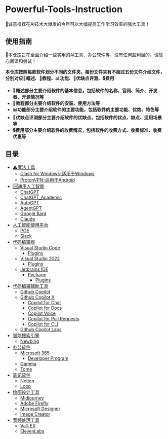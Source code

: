 # Powerful-Tools-Instruction
📢诚意推荐在AI技术大爆发的今年可以大幅提高工作学习效率的强大工具！
## 使用指南
🔔本仓库旨在全面介绍一些实用的AI工具、办公软件等，没有任何盈利目的，请放心阅读和尝试！    

**本仓库按照每款软件划分不同的文件夹，每份文件夹有不超过五份文件介绍文件，分别对应🧾概述、📝教程、📊功能、💯优缺点评测、💲费用**
* **🧾概述部分主要介绍软件的基本信息，包括软件的名称、官网、简介、开发者、开源情况等**
* **📝教程部分主要介绍软件的安装、使用方法等**
* **📊功能部分主要介绍软件的主要功能，包括软件的主要功能、优势、特色等**
* **💯优缺点评测部分主要介绍软件的优缺点，包括软件的优点、缺点、适用场景等**
* **💲费用部分主要介绍软件的收费情况，包括软件的收费方式、收费标准、收费优惠等**
## 目录
- [⚠魔法工具](https://github.com/MossDream/Powerful-Tools-Instruction/tree/main/VPN)
  - [Clash for Windows-适用于Windows](https://github.com/MossDream/Powerful-Tools-Instruction/tree/main/VPN/Clash%20for%20Windows)
  - [ProtonVPN-适用于Android](https://github.com/MossDream/Powerful-Tools-Instruction/tree/main/VPN/ProtonVPN)
- [🆒通用人工智能](https://github.com/MossDream/Powerful-Tools-Instruction/tree/main/AGI)
  - [ChatGPT](https://github.com/MossDream/Powerful-Tools-Instruction/tree/main/AGI/ChatGPT)
  - [ChatGPT_Academic](#)
  - [AutoGPT](#)
  - [AgentGPT](#)
  - [Google Bard](#)
  - [Claude](#)
- [人工智能使用平台](#视频处理)
  - [POE](#音频处理)
  - [Slack](#PDF处理)
- [代码编辑器](#代码编辑器)
  - [Visual Studio Code](#文献管理)
    - [Plugins](#数据处理)
  - [Visual Studio 2022](#数据处理)
    - [Plugins](#使用指南)
  - [Jetbrains IDE](#数据可视化)
    - [Pycharm](#数据可视化)
      - [Plugins](#数据可视化)
- [代码编辑辅助工具](#数据标注)
  - [Github Copilot](#数据标注)
  - [Github Copilot X](#数据标注)
    - [Copilot for Chat](#数据标注)
    - [Copilot for Docs](#数据标注)
    - [Copilot Voice](#数据标注)
    - [Copilot for Pull Requests](#数据标注)
    - [Copilot for CLI](#数据标注)
  - [Github Copilot Labs](#数据标注)
- [智能搜索引擎](#数据标注)
  - [Newbing](#数据集管理)
- [办公软件](#模型管理)
  - [Microsoft 365](#模型转换)
    - [Developer Program](#模型压缩)
  - [Gamma](#模型量化)
  - [Tome](#模型量化)
- [笔记软件](#模型调试)
  - [Notion](#模型优化)
  - [Loop](#模型融合)
- [绘图设计工具](#模型剪枝)
  - [Midjourney](#模型量化)
  - [Adobe Firefly](#模型量化)
  - [Microsoft Designer](#模型蒸馏)
  - [Image Creator](#模型对抗)
- [音频处理工具](#模型对齐)
  - [Vall-EX](#模型对比)
  - [ElevenLabs](#模型量化)


  
